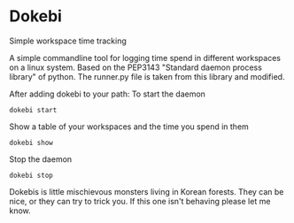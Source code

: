 # Dokebi
Simple workspace time tracking

A simple commandline tool for logging time spend in different workspaces on a linux system. Based on the PEP3143 "Standard daemon process library" of python. The runner.py file is taken from this library and modified.

After adding dokebi to your path:
To start the daemon
```
dokebi start
```
Show a table of your workspaces and the time you spend in them
```
dokebi show
```
Stop the daemon
```
dokebi stop
```

Dokebis is little mischievous monsters living in Korean forests. They can be nice, or they can try to trick you. If this one isn't behaving please let me know.
